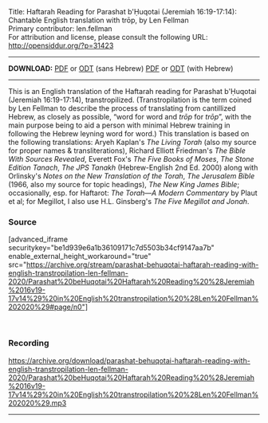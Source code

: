 <html>
<head></head>
<body>
Title: Haftarah Reading for Parashat b'Ḥuqotai (Jeremiah 16:19-17:14): Chantable English translation with trōp, by Len Fellman<br />
Primary contributor: len.fellman<br />
For attribution and license, please consult the following URL: <a href="http://opensiddur.org/?p=31423">http://opensiddur.org/?p=31423</a>
<p />
<hr />

<strong>DOWNLOAD:</strong> 
<a href="https://archive.org/download/parashat-behuqotai-haftarah-reading-with-english-transtropilation-len-fellman-2020/Parashat%20beHuqotai%20Haftarah%20Reading%20%28Jeremiah%2016v19-17v14%29%20in%20English%20transtropilation%20%28Len%20Fellman%202020%29%20-%20english%20only.pdf">PDF</a> or <a href="https://archive.org/download/parashat-behuqotai-haftarah-reading-with-english-transtropilation-len-fellman-2020/Parashat%20beHuqotai%20Haftarah%20Reading%20%28Jeremiah%2016v19-17v14%29%20in%20English%20transtropilation%20%28Len%20Fellman%202020%29%20-%20english%20only.odt">ODT</a> (sans Hebrew)
<a href="https://archive.org/download/parashat-behuqotai-haftarah-reading-with-english-transtropilation-len-fellman-2020/Parashat%20beHuqotai%20Haftarah%20Reading%20%28Jeremiah%2016v19-17v14%29%20in%20English%20transtropilation%20%28Len%20Fellman%202020%29.pdf">PDF</a> or <a href="https://archive.org/download/parashat-behuqotai-haftarah-reading-with-english-transtropilation-len-fellman-2020/Parashat%20beHuqotai%20Haftarah%20Reading%20%28Jeremiah%2016v19-17v14%29%20in%20English%20transtropilation%20%28Len%20Fellman%202020%29.odt">ODT</a> (with Hebrew)

<hr />

This is an English translation of the Haftarah reading for Parashat b'Ḥuqotai (Jeremiah 16:19-17:14), transtropilized. (Transtropilation is the term coined by Len Fellman to describe the process of translating from cantillized Hebrew, as closely as possible, “word for word and <em>trōp</em> for <em>trōp</em>”, with the main purpose being to aid a person with minimal Hebrew training in following the Hebrew leyning word for word.) This translation is based on the following translations: Aryeh Kaplan's <em>The Living Torah</em> (also my source for proper names &amp; transliterations), Richard Elliott Friedman's <em>The Bible With Sources Revealed</em>, Everett Fox's <em>The Five Books of Moses</em>, <em>The Stone Edition Tanach</em>, <em>The JPS Tanakh</em> (Hebrew-English 2nd Ed. 2000) along with Orlinsky's <em>Notes on the New Translation of the Torah</em>, <em>The Jerusalem Bible</em> (1966, also my source for topic headings), <em>The New King James Bible</em>; occasionally, esp. for Haftarot: <em>The Torah—A Modern Commentary</em> by Plaut et al; for Megillot, I also use H.L. Ginsberg's <em>The Five Megillot and Jonah</em>.

<h3>Source</h3>

[advanced_iframe securitykey="be1d939e6a1b36109171c7d5503b34cf9147aa7b" enable_external_height_workaround="true" src="https://archive.org/stream/parashat-behuqotai-haftarah-reading-with-english-transtropilation-len-fellman-2020/Parashat%20beHuqotai%20Haftarah%20Reading%20%28Jeremiah%2016v19-17v14%29%20in%20English%20transtropilation%20%28Len%20Fellman%202020%29#page/n0"]

&nbsp;

<h3>Recording</h3>

https://archive.org/download/parashat-behuqotai-haftarah-reading-with-english-transtropilation-len-fellman-2020/Parashat%20beHuqotai%20Haftarah%20Reading%20%28Jeremiah%2016v19-17v14%29%20in%20English%20transtropilation%20%28Len%20Fellman%202020%29.mp3

<hr />

&nbsp;
</body>
</html>